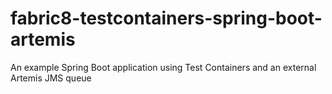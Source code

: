 # fabric8-testcontainers-spring-boot-artemis
An example Spring Boot application using Test Containers and an external Artemis JMS queue
